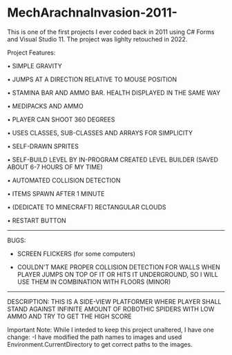 # MechArachnaInvasion-2011-
This is one of the first projects I ever coded back in 2011 using C# Forms and Visual Studio 11. The project was lighlty retouched in 2022.

Project Features:

  •	SIMPLE GRAVITY
  
  •	JUMPS AT A DIRECTION RELATIVE TO MOUSE POSITION
  
  •	STAMINA BAR AND AMMO BAR. HEALTH DISPLAYED IN THE SAME WAY
  
  •	MEDIPACKS AND AMMO
  
  •	PLAYER CAN SHOOT 360 DEGREES
  
  •	USES CLASSES, SUB-CLASSES AND ARRAYS FOR SIMPLICITY
  
  •	SELF-DRAWN SPRITES
  
  •	SELF-BUILD LEVEL BY IN-PROGRAM CREATED LEVEL BUILDER (SAVED ABOUT 6-7 HOURS OF MY TIME)
  
  •	AUTOMATED COLLISION DETECTION
  
  •	ITEMS SPAWN AFTER 1 MINUTE
  
  •	(DEDICATE TO MINECRAFT) RECTANGULAR CLOUDS
  
  •	RESTART BUTTON
  
----------------------
  
  BUGS:
  
  - SCREEN FLICKERS (for some computers)
  
  - COULDN'T MAKE PROPER COLLISION DETECTION FOR WALLS WHEN PLAYER JUMPS ON TOP OF IT OR HITS IT UNDERGROUND, SO I WILL USE THEM IN COMBINATION WITH FLOORS (MINOR)
 
----------------------

DESCRIPTION: THIS IS A SIDE-VIEW PLATFORMER WHERE PLAYER SHALL STAND AGAINST INFINITE AMOUNT OF ROBOTHIC SPIDERS WITH LOW AMMO AND TRY TO GET THE HIGH SCORE


Important Note: While I inteded to keep this project unaltered, I have one change:
-I have modified the path names to images and used Environment.CurrentDirectory to get correct paths to the images.
